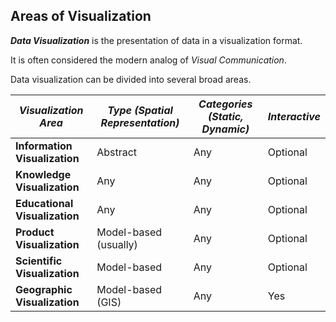 ##  Areas of Visualization

_**Data Visualization**_ is the presentation of data in a visualization format.

It is often considered the modern analog of *Visual Communication*.

Data visualization can be divided into several broad areas.

_**Visualization Area**_ | _**Type (Spatial Representation)**_ | _**Categories (Static, Dynamic)**_ | _**Interactive**_
---|---|---|---
**Information Visualization** | Abstract | Any | Optional
**Knowledge Visualization** | Any | Any | Optional
**Educational Visualization** | Any | Any | Optional
**Product Visualization** | Model-based (usually) | Any | Optional
**Scientific Visualization** | Model-based | Any | Optional
**Geographic Visualization** | Model-based (GIS) | Any | Yes
